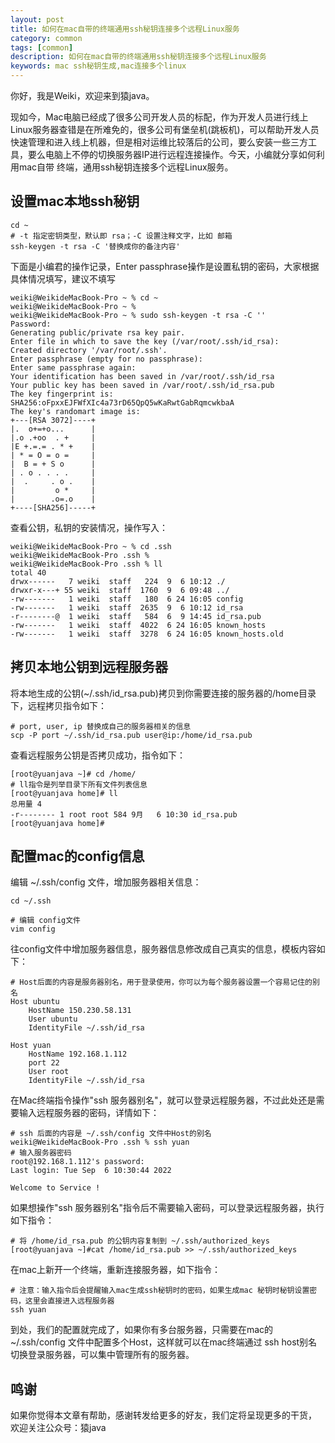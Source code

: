 ```yaml
---
layout: post
title: 如何在mac自带的终端通用ssh秘钥连接多个远程Linux服务
category: common
tags: [common]
description: 如何在mac自带的终端通用ssh秘钥连接多个远程Linux服务
keywords: mac ssh秘钥生成,mac连接多个linux
---
```


你好，我是Weiki，欢迎来到猿java。

现如今，Mac电脑已经成了很多公司开发人员的标配，作为开发人员进行线上Linux服务器查错是在所难免的，很多公司有堡垒机(跳板机)，可以帮助开发人员
快速管理和进入线上机器，但是相对运维比较落后的公司，要么安装一些三方工具，要么电脑上不停的切换服务器IP进行远程连接操作。今天，小编就分享如何利用mac自带
终端，通用ssh秘钥连接多个远程Linux服务。

## 设置mac本地ssh秘钥

```shell
cd ~
# -t 指定密钥类型，默认即 rsa；-C 设置注释文字，比如 邮箱
ssh-keygen -t rsa -C '替换成你的备注内容'
```

下面是小编君的操作记录，Enter passphrase操作是设置私钥的密码，大家根据具体情况填写，建议不填写

```shell
weiki@WeikideMacBook-Pro ~ % cd ~
weiki@WeikideMacBook-Pro ~ %
weiki@WeikideMacBook-Pro ~ % sudo ssh-keygen -t rsa -C ''
Password:
Generating public/private rsa key pair.
Enter file in which to save the key (/var/root/.ssh/id_rsa):
Created directory '/var/root/.ssh'.
Enter passphrase (empty for no passphrase):
Enter same passphrase again:
Your identification has been saved in /var/root/.ssh/id_rsa
Your public key has been saved in /var/root/.ssh/id_rsa.pub
The key fingerprint is:
SHA256:oFpxxEJFWfXIc4a73rD65QpQ5wKaRwtGabRqmcwkbaA
The key's randomart image is:
+---[RSA 3072]----+
|.  o+=+o...      |
|.o .+oo  . +     |
|E +.=.= . * +    |
| * = O = o =     |
|  B = + S o      |
| . o . . . .     |
|  .     . o .    |
|         o *     |
|        .o=.o    |
+----[SHA256]-----+
```

查看公钥，私钥的安装情况，操作写入：

```shell
weiki@WeikideMacBook-Pro ~ % cd .ssh
weiki@WeikideMacBook-Pro .ssh %
weiki@WeikideMacBook-Pro .ssh % ll
total 40
drwx------   7 weiki  staff   224  9  6 10:12 ./
drwxr-x---+ 55 weiki  staff  1760  9  6 09:48 ../
-rw-------   1 weiki  staff   180  6 24 16:05 config
-rw-------   1 weiki  staff  2635  9  6 10:12 id_rsa
-r--------@  1 weiki  staff   584  6  9 14:45 id_rsa.pub
-rw-------   1 weiki  staff  4022  6 24 16:05 known_hosts
-rw-------   1 weiki  staff  3278  6 24 16:05 known_hosts.old
```

## 拷贝本地公钥到远程服务器

将本地生成的公钥(~/.ssh/id_rsa.pub)拷贝到你需要连接的服务器的/home目录下，远程拷贝指令如下：
```shell
# port, user, ip 替换成自己的服务器相关的信息
scp -P port ~/.ssh/id_rsa.pub user@ip:/home/id_rsa.pub
```

查看远程服务公钥是否拷贝成功，指令如下：

```shell
[root@yuanjava ~]# cd /home/
# ll指令是列举目录下所有文件列表信息
[root@yuanjava home]# ll
总用量 4
-r-------- 1 root root 584 9月   6 10:30 id_rsa.pub
[root@yuanjava home]#
```

## 配置mac的config信息

编辑 ~/.ssh/config 文件，增加服务器相关信息：
```shell
cd ~/.ssh

# 编辑 config文件
vim config
```

往config文件中增加服务器信息，服务器信息修改成自己真实的信息，模板内容如下：

```text
# Host后面的内容是服务器别名，用于登录使用，你可以为每个服务器设置一个容易记住的别名
Host ubuntu
    HostName 150.230.58.131
    User ubuntu
    IdentityFile ~/.ssh/id_rsa

Host yuan
    HostName 192.168.1.112
    port 22
    User root
    IdentityFile ~/.ssh/id_rsa
```

在Mac终端指令操作"ssh 服务器别名"，就可以登录远程服务器，不过此处还是需要输入远程服务器的密码，详情如下：

```text
# ssh 后面的内容是 ~/.ssh/config 文件中Host的别名
weiki@WeikideMacBook-Pro .ssh % ssh yuan
# 输入服务器密码
root@192.168.1.112's password:
Last login: Tue Sep  6 10:30:44 2022

Welcome to Service !
```

如果想操作"ssh 服务器别名"指令后不需要输入密码，可以登录远程服务器，执行如下指令：

```shell
# 将 /home/id_rsa.pub 的公钥内容复制到 ~/.ssh/authorized_keys
[root@yuanjava ~]#cat /home/id_rsa.pub >> ~/.ssh/authorized_keys
```

在mac上新开一个终端，重新连接服务器，如下指令：

```shell
# 注意：输入指令后会提醒输入mac生成ssh秘钥时的密码，如果生成mac 秘钥时秘钥设置密码，这里会直接进入远程服务器
ssh yuan
```


到处，我们的配置就完成了，如果你有多台服务器，只需要在mac的 ~/.ssh/config 文件中配置多个Host，这样就可以在mac终端通过 ssh host别名 切换登录服务器，可以集中管理所有的服务器。



## 鸣谢
如果你觉得本文章有帮助，感谢转发给更多的好友，我们定将呈现更多的干货， 欢迎关注公众号：猿java

